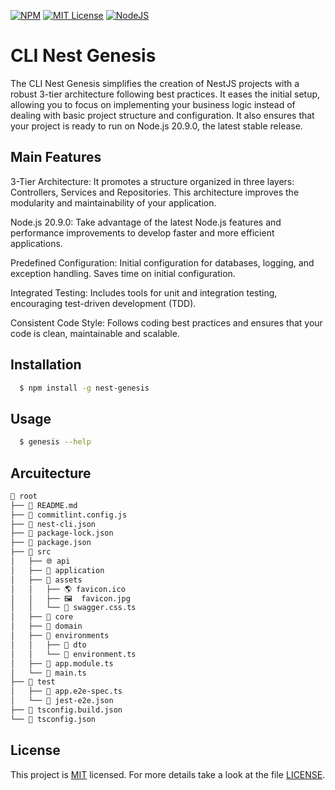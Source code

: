 [![NPM](https://img.shields.io/badge/npm-v10.1.0-%232C8EBB.svg?logo=npm&logoColor=white)](https://www.npmjs.com/) [![MIT License](https://img.shields.io/badge/License-MIT-green.svg)](https://choosealicense.com/licenses/mit/) [![NodeJS](https://img.shields.io/badge/node.js-v20.9.0-6DA55F?logo=node.js&logoColor=white)](https://nodejs.org/en/)

# CLI Nest Genesis

The CLI Nest Genesis simplifies the creation of NestJS projects with a robust 3-tier architecture following best practices. It eases the initial setup, allowing you to focus on implementing your business logic instead of dealing with basic project structure and configuration. It also ensures that your project is ready to run on Node.js 20.9.0, the latest stable release.

## Main Features

3-Tier Architecture: It promotes a structure organized in three layers: Controllers, Services and Repositories. This architecture improves the modularity and maintainability of your application.

Node.js 20.9.0: Take advantage of the latest Node.js features and performance improvements to develop faster and more efficient applications.

Predefined Configuration: Initial configuration for databases, logging, and exception handling. Saves time on initial configuration.

Integrated Testing: Includes tools for unit and integration testing, encouraging test-driven development (TDD).

Consistent Code Style: Follows coding best practices and ensures that your code is clean, maintainable and scalable.

## Installation

```bash
  $ npm install -g nest-genesis
```

## Usage

```bash
  $ genesis --help
```

## Arcuitecture

```bash
📂 root
├── 📜 README.md
├── 📜 commitlint.config.js
├── 📜 nest-cli.json
├── 📜 package-lock.json
├── 📜 package.json
├── 📂 src
│   ├── 🌐 api
│   ├── 🚀 application
│   ├── 🎨 assets
│   │   ├── 🌎 favicon.ico
│   │   ├── 🖼️  favicon.jpg
│   │   └── 📜 swagger.css.ts
│   ├── 🔧 core
│   ├── 🏢 domain
│   ├── 📂 environments
│   │   ├── 📝 dto
│   │   └── 📜 environment.ts
│   ├── 📜 app.module.ts
│   └── 📜 main.ts
├── 📂 test
│   ├── 📜 app.e2e-spec.ts
│   └── 📜 jest-e2e.json
├── 📜 tsconfig.build.json
└── 📜 tsconfig.json
```

## License

This project is [MIT](https://choosealicense.com/licenses/mit/) licensed. For more details take a look at the file [LICENSE](./LICENSE).

